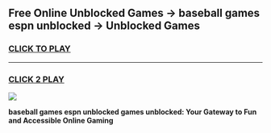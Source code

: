 
## Free Online Unblocked Games → baseball games espn unblocked → Unblocked Games
<h3>
<a href="https://premium.freeplayer.one?title=baseball_games_espn_unblocked&ref=21F">CLICK TO PLAY</a></h3>
<hr>

<h3>
<a href="https://premium.freeplayer.one?title=baseball_games_espn_unblocked&ref=21F">CLICK 2 PLAY</a>
  
</h3>

<a href="https://premium.freeplayer.one?title=baseball_games_espn_unblocked&ref=21F/"><img src="https://clearcache.store/games.png"></a>


**baseball games espn unblocked games unblocked: Your Gateway to Fun and Accessible Online Gaming**
